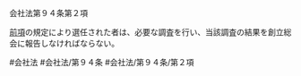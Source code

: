 会社法第９４条第２項

[前項](会社法＿＿＿＿第９４条第１項)の規定により選任された者は、必要な調査を行い、当該調査の結果を創立総会に報告しなければならない。

#会社法
#会社法/第９４条
#会社法/第９４条/第２項
